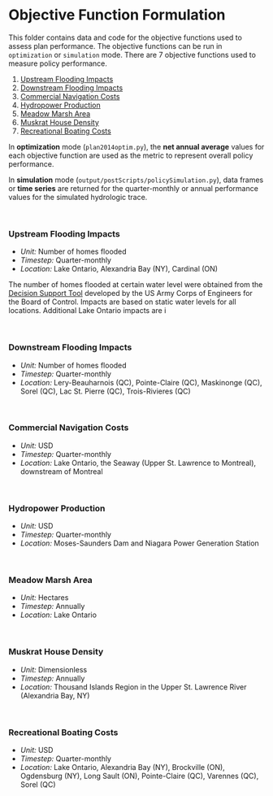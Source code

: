 # Objective Function Formulation

This folder contains data and code for the objective functions used to assess plan performance. The objective functions can be run in `optimization` or `simulation` mode. There are 7 objective functions used to measure policy performance.

1) [Upstream Flooding Impacts](#upstream-flooding-impacts)
2) [Downstream Flooding Impacts](#downstream-flooding-impacts)
3) [Commercial Navigation Costs](#commercial-navigation-costs)
4) [Hydropower Production](#hydropower-production)
5) [Meadow Marsh Area](#meadow-marsh-area)
6) [Muskrat House Density](#muskrat-house-density)
7) [Recreational Boating Costs](#recreational-boating-costs)
    
In **optimization** mode (`plan2014optim.py`), the **net annual average** values for each objective function are used as the metric to represent overall policy performance. 

In **simulation** mode (`output/postScripts/policySimulation.py`), data frames or **time series** are returned for the quarter-monthly or annual performance values for the simulated hydrologic trace.

<br>

### Upstream Flooding Impacts
  - *Unit:* Number of homes flooded
  - *Timestep:* Quarter-monthly
  - *Location:* Lake Ontario, Alexandria Bay (NY), Cardinal (ON)

The number of homes flooded at certain water level were obtained from the [Decision Support Tool](../resources/Phase1Report_GLAM.pdf) developed by the US Army Corps of Engineers for the Board of Control. Impacts are based on static water levels for all locations. Additional Lake Ontario impacts are i

<br>

### Downstream Flooding Impacts
  - *Unit:* Number of homes flooded
  - *Timestep:* Quarter-monthly
  - *Location:* Lery-Beauharnois (QC), Pointe-Claire (QC), Maskinonge (QC), Sorel (QC), Lac St. Pierre (QC), Trois-Rivieres (QC)

<br>

### Commercial Navigation Costs
  - *Unit:* USD
  - *Timestep:* Quarter-monthly
  - *Location:* Lake Ontario, the Seaway (Upper St. Lawrence to Montreal), downstream of Montreal

<br>

### Hydropower Production
  - *Unit:* USD
  - *Timestep:* Quarter-monthly
  - *Location:* Moses-Saunders Dam and Niagara Power Generation Station

<br>

### Meadow Marsh Area
  - *Unit:* Hectares
  - *Timestep:* Annually
  - *Location:* Lake Ontario

<br>

### Muskrat House Density
  - *Unit:* Dimensionless
  - *Timestep:* Annually
  - *Location:* Thousand Islands Region in the Upper St. Lawrence River (Alexandria Bay, NY)

<br>

### Recreational Boating Costs
  - *Unit:* USD
  - *Timestep:* Quarter-monthly
  - *Location:* Lake Ontario, Alexandria Bay (NY), Brockville (ON), Ogdensburg (NY), Long Sault (ON), Pointe-Claire (QC), Varennes (QC), Sorel (QC)
  
<br>
